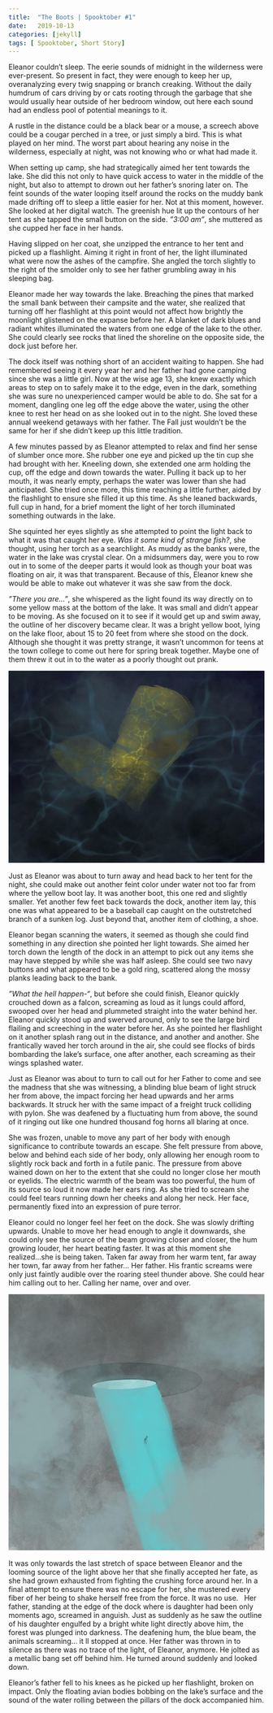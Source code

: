 ```yaml
---
title:  "The Boots | Spooktober #1"
date:   2019-10-13
categories: [jekyll]
tags: [ Spooktober, Short Story]
---
```



Eleanor couldn’t sleep. The eerie sounds of midnight in the wilderness were ever-present. So present in fact, they were enough to keep her up, overanalyzing every twig snapping or branch creaking. Without the daily humdrum of cars driving by or cats rooting through the garbage that she would usually hear outside of her bedroom window, out here each sound had an endless pool of potential meanings to it. 



A rustle in the distance could be a black bear or a mouse, a screech above could be a cougar perched in a tree, or just simply a bird. This is what played on her mind. The worst part about hearing any noise in the wilderness, especially at night, was not knowing who or what had made it. 

When setting up camp, she had strategically aimed her tent towards the lake. She did this not only to have quick access to water in the middle of the night, but also to attempt to drown out her father’s snoring later on. The feint sounds of the water looping itself around the rocks on the muddy bank made drifting off to sleep a little easier for her. Not at this moment, however. She looked at her digital watch. The greenish hue lit up the contours of her tent as she tapped the small button on the side. *”3:00 am”*, she muttered as she cupped her face in her hands. 

Having slipped on her coat, she unzipped the entrance to her tent and picked up a flashlight. Aiming it right in front of her, the light illuminated what were now the ashes of the campfire. She angled the torch slightly to the right of the smolder only to see her father grumbling away in his sleeping bag. 


Eleanor made her way towards the lake. Breaching the pines that marked the small bank between their campsite and the water, she realized that turning off her flashlight at this point would not affect how brightly the moonlight glistened on the expanse before her. A blanket of dark blues and radiant whites illuminated the waters from one edge of the lake to the other. She could clearly see rocks that lined the shoreline on the opposite side, the dock just before her. 

The dock itself was nothing short of an accident waiting to happen. She had remembered seeing it every year her and her father had gone camping since she was a little girl. Now at the wise age 13, she knew exactly which areas to step on to safely make it to the edge, even in the dark, something she was sure no unexperienced camper would be able to do. She sat for a moment, dangling one leg off the edge above the water, using the other knee to rest her head on as she looked out in to the night. She loved these annual weekend getaways with her father. The Fall just wouldn’t be the same for her if she didn’t keep up this little tradition. 


A few minutes passed by as Eleanor attempted to relax and find her sense of slumber once more. She rubber one eye and picked up the tin cup she had brought with her. Kneeling down, she extended one arm holding the cup, off the edge and down towards the water. Pulling it back up to her mouth, it was nearly empty, perhaps the water was lower than she had anticipated. She tried once more, this time reaching a little further, aided by the flashlight to ensure she filled it up this time. As she leaned backwards, full cup in hand, for a brief moment the light of her torch illuminated something outwards in the lake. 

She squinted her eyes slightly as she attempted to point the light back to what it was that caught her eye. *Was it some kind of strange fish?*, she thought, using her torch as a searchlight. As muddy as the banks were, the water in the lake was crystal clear. On a midsummers day, were you to row out in to some of the deeper parts it would look as though your boat was floating on air, it was that transparent. Because of this, Eleanor knew she would be able to make out whatever it was she saw from the dock. 

*”There you are…”*, she whispered as the light found its way directly on to some yellow mass at the bottom of the lake. It was small and didn’t appear to be moving. As she focused on it to see if it would get up and swim away, the outline of her discovery became clear. It was a bright yellow boot, lying on the lake floor, about 15 to 20 feet from where she stood on the dock. Although she thought it was pretty strange, it wasn’t uncommon for teens at the town college to come out here for spring break together. Maybe one of them threw it out in to the water as a poorly thought out prank. 

![](/assets/boot.jpg)


Just as Eleanor was about to turn away and head back to her tent for the night, she could make out another feint color under water not too far from where the yellow boot lay. It was another boot, this one red and slightly smaller. Yet another few feet back towards the dock, another item lay, this one was what appeared to be a baseball cap caught on the outstretched branch of a sunken log. Just beyond that, another item of clothing, a shoe. 

Eleanor began scanning the waters, it seemed as though she could find something in any direction she pointed her light towards. She aimed her torch down the length of the dock in an attempt to pick out any items she may have stepped by while she was half asleep. She could see two navy buttons and what appeared to be a gold ring, scattered along the mossy planks leading back to the bank.


*”What the hell happen-“*, but before she could finish, Eleanor quickly crouched down as a falcon, screaming as loud as it lungs could afford, swooped over her head and plummeted straight into the water behind her. Eleanor quickly stood up and swerved around, only to see the large bird flailing and screeching in the water before her. As she pointed her flashlight on it another splash rang out in the distance, and another and another. She frantically waved her torch around in the air, she could see flocks of birds bombarding the lake’s surface, one after another, each screaming as their wings splashed water. 


Just as Eleanor was about to turn to call out for her Father to come and see the madness that she was witnessing, a blinding blue beam of light struck her from above, the impact forcing her head upwards and her arms backwards. It struck her with the same impact of a freight truck colliding with pylon. She was deafened by a fluctuating hum from above, the sound of it ringing out like one hundred thousand fog horns all blaring at once. 

She was frozen, unable to move any part of her body with enough significance to contribute towards an escape. She felt pressure from above, below and behind each side of her body, only allowing her enough room to slightly rock back and forth in a futile panic. The pressure from above wained down on her to the extent that she could no longer close her mouth or eyelids. The electric warmth of the beam was too powerful, the hum of its source so loud it now made her ears ring. As she tried to scream she could feel tears running down her cheeks and along her neck. Her face, permanently fixed into an expression of pure terror. 


Eleanor could no longer feel her feet on the dock. She was slowly drifting upwards. Unable to move her head enough to angle it downwards, she could only see the source of the beam growing closer and closer, the hum growing louder, her heart beating faster. It was at this moment she realized…she is being taken. Taken far away from her warm tent, far away her town, far away from her father… Her father. His frantic screams were only just faintly audible over the roaring steel thunder above. She could hear him calling out to her. Calling her name, over and over. 


![](/assets/ufo.jpg)


It was only towards the last stretch of space between Eleanor and the looming source of the light above her that she finally accepted her fate, as she had grown exhausted from fighting the crushing force around her. In a final attempt to ensure there was no escape for her, she mustered every fiber of her being to shake herself free from the force. It was no use.   Her father, standing at the edge of the dock where is daughter had been only moments ago, screamed in anguish. Just as suddenly as he saw the outline of his daughter engulfed by a bright white light directly above him, the forest was plunged into darkness. The deafening hum, the blue beam, the animals screaming… it ll stopped at once. Her father was thrown in to silence as there was no trace of the light, of Eleanor, anymore. He jolted as a metallic bang set off behind him. He turned around suddenly and looked down. 

Eleanor’s father fell to his knees as he picked up her flashlight, broken on impact. Only the floating avian bodies bobbing on the lake’s surface and the sound of the water rolling between the pillars of the dock accompanied him.
